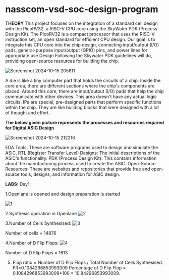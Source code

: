 # nasscom-vsd-soc-design-program

**THEORY**
This project focuses on the integration of a standard cell design with the PicoRV32, a RISC-V CPU core using the SkyWater PDK (Process Design Kit). The PicoRV32 is a compact processor that uses the RISC-V instruction set, an open standard for efficient CPU design. Our goal is to integrate this CPU core into the chip design, connecting input/output (I/O) pads, general-purpose input/output (GPIO) pins, and power lines for appropriate use Design Following the Skywater PDK guidelines will do, providing open-source resources for building the chip.

![Screenshot 2024-10-15 205811](https://github.com/user-attachments/assets/c9d3c1bc-4360-44bf-b1a7-f946bc402763)


A die is like a tiny computer part that holds the circuits of a chip. Inside the core area, there are different sections where the chip's components are placed. Around this core, there are input/output (I/O) pads that help the chip communicate with other devices. This area doesn't have any actual logic circuits.
IPs are special, pre-designed parts that perform specific functions within the chip. They are like building blocks that were designed with a lot of thought and effort.


**The below given picture represents the processes and resources required for Digital ASIC Design**

![Screenshot 2024-10-15 212216](https://github.com/user-attachments/assets/5dc186f5-9bab-4d31-8f33-2728b9f778c6)


EDA Tools: These are software programs used to design and simulate the ASIC.
RTL (Register Transfer Level) Designs: The initial descriptions of the ASIC's functionality.
PDK (Process Design Kit): This contains information about the manufacturing process used to create the ASIC.
Open-Source Resources: These are websites and repositories that provide free and open-source tools, designs, and information for ASIC design.











**LABS:**
Day1:

1.Openlane is opened and design preparation is started

![1](https://github.com/user-attachments/assets/b9c46549-d30f-49c3-9460-2d9f99d64e68)


2.Synthesis operation in Openlane
![2](https://github.com/user-attachments/assets/0b20d3cd-b600-4bde-9afd-15fa30a31756)


3.Number of Cells Synthesised:
![3](https://github.com/user-attachments/assets/4351a96e-b17b-46da-9998-deb0d67b6b32)


Number of cells = 14876

4.Number of D Flip Flops:
![4](https://github.com/user-attachments/assets/efedea68-919c-4762-aad8-d487b871e6b5)


Number of D Flip Flops = 1613

5. Flop ratio = Number of D Flip Flops / Total Number of Cells Synthesised.
FR=0.1084296853993009
Percentage of D Flip Flop = 0.1084296853993009*100 = 10.84296853993009.
